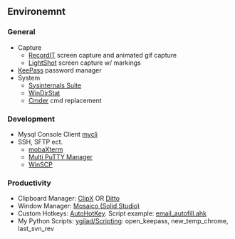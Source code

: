 ## Environemnt
### General
- Capture
	- [RecordIT](http://recordit.co/) screen capture and animated gif capture
	- [LightShot](http://app.prntscr.com/en/index.html "LightShot") screen capture w/ markings
- [KeePass](http://keepass.info/ "KeePass") password manager
- System
	- [Sysinternals Suite](https://docs.microsoft.com/en-us/sysinternals/downloads/sysinternals-suite)
	- [WinDirStat](https://windirstat.net/)
	- [Cmder](https://cmder.net/) cmd replacement

### Development
- Mysql Console Client [mycli](https://www.mycli.net/ "mycli")
- SSH, SFTP ect.
	- [mobaXterm](http://mobaxterm.mobatek.net/)
	- [Multi PuTTY Manager](https://sourceforge.net/projects/multiputtymanager/)
	- [WinSCP](https://winscp.net/eng/download.php)

### Productivity
- Clipboard Manager: [ClipX](http://bluemars.org/clipx/ "ClipX") OR [Ditto](https://ditto-cp.sourceforge.io/)
- Window Manager: [Mosaico (Solid Studio)](http://www.soulidstudio.com)
- Custom Hotkeys: [AutoHotKey](https://www.autohotkey.com/). Script example: [email_autofill.ahk](https://gist.github.com/ygilad/956c00332939fa321d44dc1dec55bbe2)
- My Python Scripts: [ygilad/Scripting](https://github.com/ygilad/Scripting): open_keepass, new_temp_chrome, last_svn_rev
